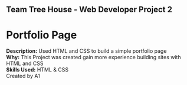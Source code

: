 ## Team Tree House - Web Developer Project 2  
# Portfolio Page  
**Description:** Used HTML and CSS to build a simple portfolio page  
**Why:** This Project was created gain more experience building sites with HTML and CSS  
**Skills Used:** HTML & CSS  
Created by A1

